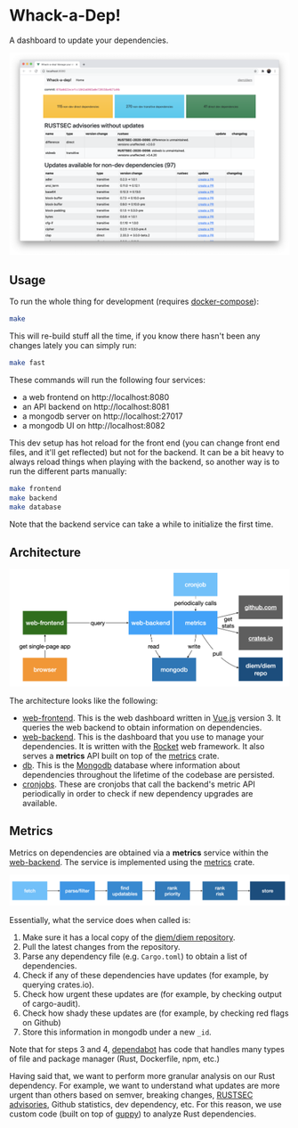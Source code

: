 # Whack-a-Dep!

A dashboard to update your dependencies.

![whackadep](whackadep.png)

## Usage

To run the whole thing for development (requires [docker-compose](https://docs.docker.com/compose/)):

```sh
make
```

This will re-build stuff all the time, if you know there hasn't been any changes lately you can simply run:

```sh
make fast
```

These commands will run the following four services:

* a web frontend on http://localhost:8080
* an API backend on http://localhost:8081
* a mongodb server on http://localhost:27017
* a mongodb UI on http://localhost:8082

This dev setup has hot reload for the front end (you can change front end files, and it'll get reflected) but not for the backend.
It can be a bit heavy to always reload things when playing with the backend, so another way is to run the different parts manually:

```sh
make frontend
make backend
make database
```

Note that the backend service can take a while to initialize the first time.

## Architecture

![whackadep architecture](architecture.png)

The architecture looks like the following:

- [web-frontend](web-frontend). This is the web dashboard written in [Vue.js](https://vuejs.org/) version 3. It queries the web backend to obtain information on dependencies.
- [web-backend](web-backend). This is the dashboard that you use to manage your dependencies. It is written with the [Rocket](https://rocket.rs/) web framework. It also serves a **metrics** API built on top of the [metrics](web-backend/metrics) crate.
- [db](db). This is the [Mongodb](https://www.mongodb.com/) database where information about dependencies throughout the lifetime of the codebase are persisted.
- [cronjobs](cronjobs). These are cronjobs that call the backend's metric API periodically in order to check if new dependency upgrades are available.

## Metrics

Metrics on dependencies are obtained via a **metrics** service within the [web-backend](web-backend).
The service is implemented using the [metrics](web-backend/metrics) crate.

![metrics](metrics.png)

Essentially, what the service does when called is:

1. Make sure it has a local copy of the [diem/diem repository](https://www.github.com/diem/diem).
2. Pull the latest changes from the repository.
3. Parse any dependency file (e.g. `Cargo.toml`) to obtain a list of dependencies.
4. Check if any of these dependencies have updates (for example, by querying crates.io).
5. Check how urgent these updates are (for example, by checking output of cargo-audit).
6. Check how shady these updates are (for example, by checking red flags on Github)
7. Store this information in mongodb under a new `_id`.

Note that for steps 3 and 4, [dependabot]() has code that handles many types of file and package manager (Rust, Dockerfile, npm, etc.)

Having said that, we want to perform more granular analysis on our Rust dependency.
For example, we want to understand what updates are more urgent than others based on semver, breaking changes, [RUSTSEC advisories](https://rustsec.org/), Github statistics, dev dependency, etc.
For this reason, we use custom code (built on top of [guppy](https://github.com/facebookincubator/cargo-guppy/)) to analyze Rust dependencies.
